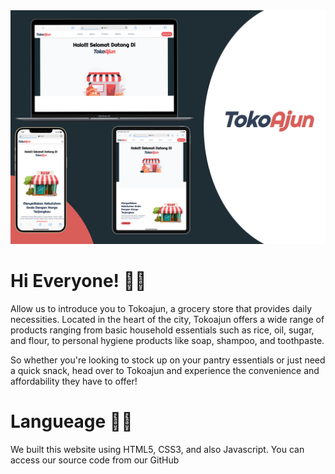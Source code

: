 <img src="readme.png" alt="Toko Ajun">

<h1>Hi Everyone! 👋🏻 </h1>

Allow us to introduce you to Tokoajun, a grocery store that provides daily necessities. Located in the heart of the city, Tokoajun offers a wide range of products ranging from basic household essentials such as rice, oil, sugar, and flour, to personal hygiene products like soap, shampoo, and toothpaste.

So whether you're looking to stock up on your pantry essentials or just need a quick snack, head over to Tokoajun and experience the convenience and affordability they have to offer!

<h1>Langueage 🧑‍💻</h1>
We built this website using HTML5, CSS3, and also Javascript. You can access our source code from our GitHub

